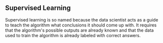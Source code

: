 ## Supervised Learning

Supervised learning is so named because the data scientist acts as a guide to teach the algorithm what conclusions it should come up with. It requires that the algorithm's possible outputs are already known and that the data used to train the algorithm is already labeled with correct answers.
